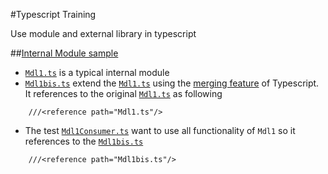 #Typescript Training

Use module and external library in typescript

##[Internal Module sample](/internal-module)

* [`Mdl1.ts`](/internal-module/Mdl1.ts) is a typical internal module
* [`Mdl1bis.ts`](/internal-module/Mdl1bis.ts) extend the [`Mdl1.ts`](/internal-module/Mdl1.ts) using the [merging feature](http://www.typescriptlang.org/Handbook#declaration-merging-merging-modules) of Typescript. It references to the original [`Mdl1.ts`](/internal-module/Mdl1.ts) as following
```
	///<reference path="Mdl1.ts"/>
```
* The test [`Mdl1Consumer.ts`](/internal-module/Mdl1Consumer.ts) want to use all functionality of `Mdl1` so it references to the [`Mdl1bis.ts`](/internal-module/Mdl1bis.ts) 
```
	///<reference path="Mdl1bis.ts"/>
```